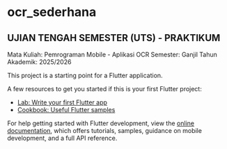 # ocr_sederhana



## UJIAN TENGAH SEMESTER (UTS) - PRAKTIKUM
Mata Kuliah: Pemrograman Mobile - Aplikasi OCR
Semester: Ganjil Tahun Akademik: 2025/2026






This project is a starting point for a Flutter application.

A few resources to get you started if this is your first Flutter project:

- [Lab: Write your first Flutter app](https://docs.flutter.dev/get-started/codelab)
- [Cookbook: Useful Flutter samples](https://docs.flutter.dev/cookbook)

For help getting started with Flutter development, view the
[online documentation](https://docs.flutter.dev/), which offers tutorials,
samples, guidance on mobile development, and a full API reference.
